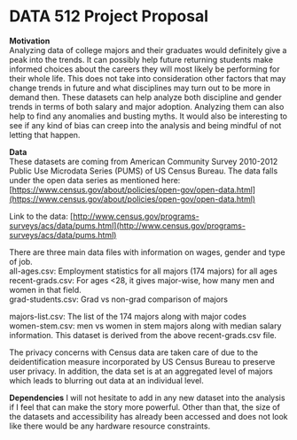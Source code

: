 # DATA 512 Project Proposal

**Motivation**  
Analyzing data of college majors and their graduates would definitely give a peak into the trends. It can possibly help future returning students make informed choices about the careers they will most likely be performing for their whole life. This does not take into consideration other factors that may change trends in future and what disciplines may turn out to be more in demand then. These datasets can help analyze both discipline and gender trends in terms of both salary and major adoption. Analyzing them can also help to find any anomalies and busting myths. It would also be interesting to see if any kind of bias can creep into the analysis and being mindful of not letting that happen.

**Data**  
These datasets are coming from American Community Survey 2010-2012 Public Use Microdata Series (PUMS) of US Census Bureau. The data falls under the open data series as mentioned here: [https://www.census.gov/about/policies/open-gov/open-data.html](https://www.census.gov/about/policies/open-gov/open-data.html)

Link to the data: [http://www.census.gov/programs-surveys/acs/data/pums.html](http://www.census.gov/programs-surveys/acs/data/pums.html)

There are three main data files with information on wages, gender and type of job.  
all-ages.csv: Employment statistics for all majors (174 majors) for all ages  
recent-grads.csv: For ages <28, it gives major-wise, how many men and women in that field.  
grad-students.csv: Grad vs non-grad comparison of majors

majors-list.csv: The list of the 174 majors along with major codes  
women-stem.csv: men vs women in stem majors along with median salary information. This dataset is derived from the above recent-grads.csv file.

The privacy concerns with Census data are taken care of due to the deidentification measure incorporated by US Census Bureau to preserve user privacy. In addition, the data set is at an aggregated level of majors which leads to blurring out data at an individual level.

**Dependencies**
I will not hesitate to add in any new dataset into the analysis if I feel that can make the story more powerful. Other than that, the size of the datasets and accessibility has already been accessed and does not look like there would be any hardware resource constraints.

